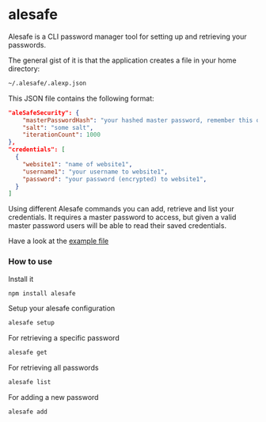 # alesafe

Alesafe is a CLI password manager tool for setting up and retrieving your passwords.

The general gist of it is that the application creates a file in your home directory:

```sh
~/.alesafe/.alexp.json
```

This JSON file contains the following format:

```json
"aleSafeSecurity": {
    "masterPasswordHash": "your hashed master password, remember this one",
    "salt": "some salt",
    "iterationCount": 1000
},
"credentials": [
  {
    "website1": "name of website1",
    "username1": "your username to website1",
    "password": "your password (encrypted) to website1",
  }
]
```

Using different Alesafe commands you can add, retrieve and list your credentials. It requires a master password to access, but given a valid master password users will be able to read their saved credentials.

Have a look at the [example file](https://github.com/Keffin/alesafe/blob/main/alexp-example.json)

### How to use

Install it

```sh
npm install alesafe
```

Setup your alesafe configuration

```sh
alesafe setup
```

For retrieving a specific password

```sh
alesafe get
```

For retrieving all passwords

```sh
alesafe list
```

For adding a new password

```
alesafe add
```
